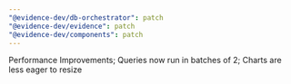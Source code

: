 ```yaml
---
"@evidence-dev/db-orchestrator": patch
"@evidence-dev/evidence": patch
"@evidence-dev/components": patch
---
```


Performance Improvements; Queries now run in batches of 2; Charts are less eager to resize
